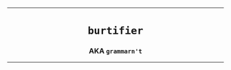 <hr>
<div align="center">
	<h1><code>burtifier</code></h1>
	<h3>AKA <code>grammarn't</code></h3>
</div>
<hr>
